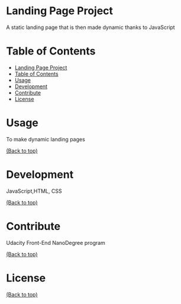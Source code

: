 # Landing Page Project
A static landing page that is then made dynamic thanks to JavaScript


# Table of Contents

- [Landing Page Project](#project-title)
- [Table of Contents](#table-of-contents)
- [Usage](#usage)
- [Development](#development)
- [Contribute](#contribute)
- [License](#license)

# Usage
To make dynamic landing pages 

[(Back to top)](#table-of-contents)

# Development
JavaScript,HTML, CSS

[(Back to top)](#table-of-contents)

# Contribute
Udacity Front-End NanoDegree program

[(Back to top)](#table-of-contents)

# License
[(Back to top)](#table-of-contents)